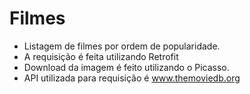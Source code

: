 # Filmes
- Listagem de filmes por ordem de popularidade.
- A requisição é feita utilizando Retrofit
- Download da imagem é feito utilizando o Picasso.
- API utilizada para requisição é www.themoviedb.org
